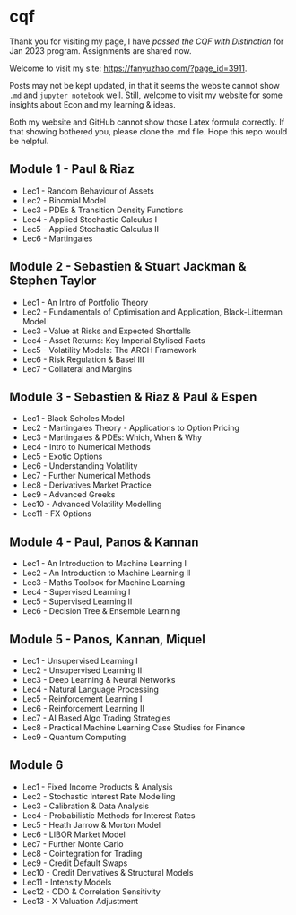 # cqf

Thank you for visiting my page, I have *passed the CQF with Distinction* for Jan 2023 program. Assignments are shared now.

Welcome to visit my site: https://fanyuzhao.com/?page_id=3911. 

Posts may not be kept updated, in that it seems the website cannot show `.md` and `jupyter notebook` well. Still, welcome to visit my website for some insights about Econ and my learning & ideas.

Both my website and GitHub cannot  show those Latex formula correctly. If that showing bothered you, please clone the .md file. Hope this repo would be helpful.

## Module 1 - Paul & Riaz
- Lec1 - Random Behaviour of Assets
- Lec2 - Binomial Model
- Lec3 - PDEs & Transition Density Functions
- Lec4 - Applied Stochastic Calculus I
- Lec5 - Applied Stochastic Calculus II
- Lec6 - Martingales

## Module 2 - Sebastien & Stuart Jackman & Stephen Taylor

- Lec1 - An Intro of Portfolio Theory
- Lec2 - Fundamentals of Optimisation and Application, Black-Litterman Model
- Lec3 - Value at Risks and Expected Shortfalls
- Lec4 - Asset Returns: Key Imperial Stylised Facts
- Lec5 - Volatility Models: The ARCH Framework
- Lec6 - Risk Regulation & Basel III
- Lec7 - Collateral and Margins 

## Module 3 - Sebastien & Riaz & Paul & Espen

- Lec1 - Black Scholes Model
- Lec2 - Martingales Theory - Applications to Option Pricing
- Lec3 - Martingales & PDEs: Which, When & Why
- Lec4 - Intro to Numerical Methods
- Lec5 - Exotic Options
- Lec6 - Understanding Volatility
- Lec7 - Further Numerical Methods
- Lec8 - Derivatives Market Practice
- Lec9 - Advanced Greeks
- Lec10 - Advanced Volatility Modelling
- Lec11 - FX Options

## Module 4 - Paul, Panos & Kannan

- Lec1 - An Introduction to Machine Learning I
- Lec2 - An Introduction to Machine Learning II
- Lec3 - Maths Toolbox for Machine Learning
- Lec4 - Supervised Learning I
- Lec5 - Supervised Learning II
- Lec6 - Decision Tree & Ensemble Learning

## Module 5 - Panos, Kannan, Miquel

- Lec1 - Unsupervised Learning I
- Lec2 - Unsupervised Learning II 
- Lec3 - Deep Learning & Neural Networks
- Lec4 - Natural Language Processing
- Lec5 - Reinforcement Learning I
- Lec6 - Reinforcement Learning II
- Lec7 - AI Based Algo Trading Strategies
- Lec8 - Practical Machine Learning Case Studies for Finance
- Lec9 - Quantum Computing

## Module 6 

- Lec1 - Fixed Income Products & Analysis
- Lec2 - Stochastic Interest Rate Modelling
- Lec3 - Calibration & Data Analysis
- Lec4 - Probabilistic Methods for Interest Rates
- Lec5 - Heath Jarrow & Morton Model
- Lec6 - LIBOR Market Model
- Lec7 - Further Monte Carlo
- Lec8 - Cointegration for Trading
- Lec9 - Credit Default Swaps
- Lec10 - Credit Derivatives & Structural Models
- Lec11 - Intensity Models
- Lec12 - CDO & Correlation Sensitivity
- Lec13 - X Valuation Adjustment
